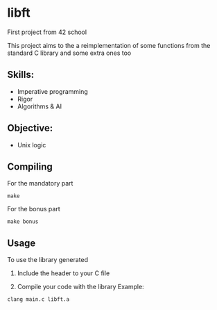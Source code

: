 # libft

First project from 42 school

This project aims to the a reimplementation of some functions from the standard C library and some extra ones too

## Skills:
- Imperative programming
- Rigor
- Algorithms & AI

## Objective:
- Unix logic 

## Compiling
For the mandatory part
```
make
```
For the bonus part
```
make bonus
```

## Usage
To use the library generated
1. Include the header to your C file

2. Compile your code with the library
Example:
```
clang main.c libft.a
```
